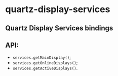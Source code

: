 # quartz-display-services
## Quartz Display Services bindings

## API:

 - `services.getMainDisplay()`;
 - `services.getOnlineDisplays()`;
 - `services.getActiveDisplays()`.